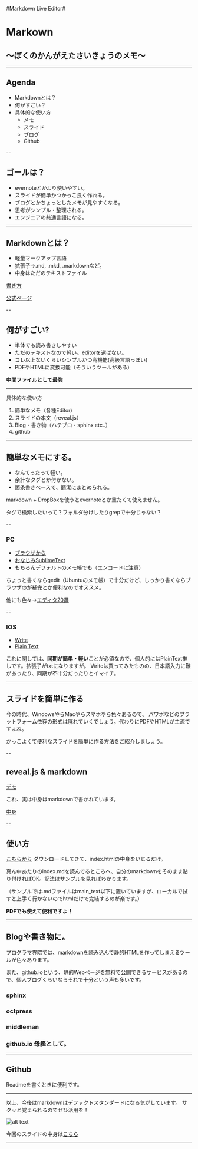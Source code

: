 <p><markdown>
#Markdown Live Editor#

# Markown

## 〜ぼくのかんがえたさいきょうのメモ〜

---

## Agenda

 - Markdownとは？
 - 何がすごい？
 - 具体的な使い方
    * メモ
    * スライド
    * ブログ
    * Github

--

## ゴールは？

 - evernoteとかより使いやすい。
 - スライドが簡単かつかっこ良く作れる。
 - ブログとかちょっとしたメモが見やすくなる。
 - 思考がシンプル・整理される。
 - エンジニアの共通言語になる。

---

## Markdownとは？

 - 軽量マークアップ言語
 - 拡張子→.md, .mkd, .markdownなど。
 - 中身はただのテキストファイル

[書き方][1]

[公式ページ][2]

--

## 何がすごい?

 - 単体でも読み書きしやすい
 - ただのテキストなので軽い。editorを選ばない。
 - コレ以上ないくらいシンプルかつ高機能(高級言語っぽい)
 - PDFやHTMLに変換可能（そういうツールがある）

**中間ファイルとして最強**

---

具体的な使い方

 1. 簡単なメモ（各種Editor)
 2. スライドの本文（reveal.js）
 3. Blog・書き物（ハテブロ・sphinx etc..）
 4. github


---

## 簡単なメモにする。

 - なんてったって軽い。
 - 余計なタグとか付かない。
 - 箇条書きベースで、簡潔にまとめられる。

markdown + DropBoxを使うとevernoteとか重たくて使えません。

タグで検索したいって？フォルダ分けしたりgrepで十分じゃない？

--

### PC

 - [ブラウザから][3]
 - [おなじみSublimeText][4]
 - もちろんデフォルトのメモ帳でも（エンコードに注意）

ちょっと書くならgedit（Ubuntuのメモ帳）で十分だけど、しっかり書くならブラウザのが補完とか便利なのでオススメ。

他にも色々→[エディタ20選][5]

--

### IOS

 - [Write][6]
 - [Plain Text][7]

これに関しては、**同期が簡単・軽い**ことが必須なので、個人的にはPlainText推しです。拡張子がtxtになりますが。
Writeは買ってみたものの、日本語入力に難があったり、同期が不十分だったりとイマイチ。

---

## スライドを簡単に作る

今の時代、WindowsやらMacやらスマホやら色々あるので、
パワポなどのプラットフォーム依存の形式は廃れていくでしょう。代わりにPDFやHTMLが主流ですよね。

かっこよくて便利なスライドを簡単に作る方法をご紹介しましょう。


--

## reveal.js & markdown

[デモ][8]

これ、実は中身はmarkdownで書かれています。

[中身][9]

-- 

## 使い方

[こちらから][10] ダウンロードしてきて、index.htmlの中身をいじるだけ。

真ん中あたりのindex.mdを読んでるところへ、自分のmarkdownをそのまま貼り付ければOK。記法はサンプルを見ればわかります。

（サンプルでは.mdファイルはmain_text以下に置いていますが、ローカルで試すと上手く行かないのでhtmlだけで完結するのが楽です。）

**PDFでも使えて便利ですよ！**


--- 

## Blogや書き物に。

プログラマ界隈では、markdownを読み込んで静的HTMLを作ってしまえるツールが色々あります。

また、github.ioという、静的Webページを無料で公開できるサービスがあるので、個人ブログくらいならそれで十分という声も多いです。

### sphinx

### octpress

### middleman

### github.io 母艦として。


--- 

## Github

Readmeを書くときに便利です。


--- 

以上、今後はmarkdownはデファクトスタンダードになる気がしています。
サクッと覚えられるのでぜひ活用を！

![alt text][11]

今回のスライドの中身は[こちら][12]

---


  [1]: http://kojika17.com/2013/01/starting-markdown.html
  [2]: http://daringfireball.net/projects/markdown/
  [3]: http://jrmoran.com/playground/markdown-live-editor/
  [4]: http://sonoshou.hatenablog.jp/entry/2013/12/20/Sublime_Text_%E3%81%A7_Markdown%EF%BC%8E
  [5]: http://www.find-job.net/startup/20-markdown-editors
  [6]: http://lifehacking.jp/2014/01/write/
  [7]: http://www.appbank.net/2014/01/09/iphone-application/730935.php
  [8]: http://uryyyyyyy.github.io/slides/#/
  [9]: http://uryyyyyyy.github.io/slides/main_text/index.md
  [10]: https://github.com/uryyyyyyy/slides
  [11]: http://www.lifehacker.jp/images/2013/06/130611Markdown1.jpg
  [12]: http://moke
</markdown></p>
